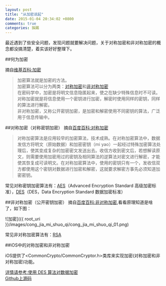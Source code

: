```yaml
---
layout: post
title: "从加密说起"
date: 2015-01-04 20:34:02 +0800
comments: true
categories: 挨踢
---
```


最近遇到了些安全问题，发现问题就要解决问题，关于对称加密和非对称加密的概念都没搞清楚，着实该好好整理下。

##何为加密

摘自[维基百科:加密](http://zh.wikipedia.org/wiki/%E5%8A%A0%E5%AF%86)  

>加密算法就是加密的方法。  
>加密算法可以分为两类：[对称加密](http://zh.wikipedia.org/wiki/%E5%B0%8D%E7%A8%B1%E5%AF%86%E9%91%B0%E5%8A%A0%E5%AF%86)和[非对称加密](http://zh.wikipedia.org/wiki/%E5%85%AC%E5%BC%80%E5%AF%86%E9%92%A5%E5%8A%A0%E5%AF%86)  
>在密码学中，加密是将明文信息隐匿起来，使之在缺少特殊信息时不可读。  
>对称加密就是将信息使用一个密钥进行加密，解密时使用同样的密钥，同样的算法进行解密。  
>非对称加密，又称公开密钥加密，是加密和解密使用不同密钥的算法，广泛用于信息传输中。  

##对称加密（对称密钥加密）
摘自[百度百科:对称加密](http://baike.baidu.com/view/7591.htm)  

>对称加密算法是应用较早的加密算法，技术成熟。在对称加密算法中，数据发信方将明文（原始数据）和加密密钥（mi yao）一起经过特殊加密算法处理后，使其变成复杂的加密密文发送出去。收信方收到密文后，若想解读原文，则需要使用加密用过的密钥及相同算法的逆算法对密文进行解密，才能使其恢复成可读明文。在对称加密算法中，使用的密钥只有一个，发收信双方都使用这个密钥对数据进行加密和解密，这就要求解密方事先必须知道加密密钥。  

常见对称密钥加密算法有：[AES](http://baike.baidu.com/subview/133041/5358738.htm)（Advanced Encryption Standard 高级加密标准），[DES](http://baike.baidu.com/view/7510.htm)（DES，Data Encryption Standard 数据加密标准）  

##非对称加密（公开密钥加密）
摘自[百度百科:非对称加密](http://baike.baidu.com/view/1490349.htm),看看原理知道是啥了，如下图：  

![加密]({{ root_uri }}/images/cong_jia_mi_shuo_qi/cong_jia_mi_shuo_qi_01.png)    


常见非对称加密算法有：[RSA](http://baike.baidu.com/link?url=5PT7OFiecao970jOMruzJ9CjTSeSrMC8fNpv-CQnvKixadXCy8c-hqy0AKrcKObdYCLYrSURCj2xlbdIx18PE6cmtP7601mUDaTfLmHy2RgYzqGudkEJ6qk39WDK3G12)

##iOS中的对称加密和非对称加密

iOS提供了<CommonCrypto/CommonCryptor.h>类库来实现加密(对称加密和非对称加密)功能。

[详情请参考:使用 DES 算法对数据加密](http://www.cnblogs.com/YouXianMing/p/3608078.html)  
[Github上源码](https://github.com/alfaromeodev/Cryptor)  